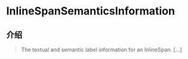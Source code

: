 # InlineSpanSemanticsInformation

## 介绍

> The textual and semantic label information for an InlineSpan. [...]
